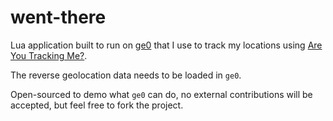 # went-there

Lua application built to run on [ge0](https://github.com/tsileo/ge0) that I use to track my locations using [Are You Tracking Me?](https://github.com/tsileo/are-you-tracking-me).

The reverse geolocation data needs to be loaded in `ge0`.

Open-sourced to demo what `ge0` can do, no external contributions will be accepted, but feel free to fork the project.
